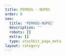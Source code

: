 ```yaml
---
title: PERROS - NUPEC
order: 0
seo:
  title: 'PERROS-NUPEC'
  description: ''
  robots: []
  extra: []
  type: stackbit_page_meta
layout: category
---
```

